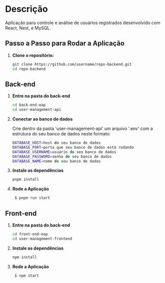 # Descrição

Aplicação para controle e análise de usuários registrados desenvolvido com React, Nest, e MySQL.

## Passo a Passo para Rodar a Aplicação

1. **Clone o repositório:**

   ```bash
   git clone https://github.com/username/repo-backend.git
   cd repo-backend

## Back-end

1. **Entre na pasta do back-end**

    ```bash
    cd back-end-eap
    cd user-management-api

2. **Conectar ao banco de dados**

    Crie dentro da pasta 'user-management-api' um arquivo '.env' com a estrutura do seu banco de dados neste formato:

    ```bash
    DATABASE_HOST=host do seu banco de dados
    DATABASE_PORT=porta que seu banco de dados está rodando
    DATABASE_USERNAME=usuário do seu banco de dados
    DATABASE_PASSWORD=senha do seu banco de dados
    DATABASE_NAME=nome do seu banco de dados

3. **Instale as dependências**

    ```bash
    pnpm install

4. **Rode a Aplicação**

   ```bash
    $ pnpm run start
    ```

## Front-end

1. **Entre na pasta do back-end**

    ```bash
    cd front-end-eap
    cd user-management-frontend

2. **Instale as dependências**

    ```bash
    npm install

3. **Rode a Aplicação**

   ```bash
    $ npm start
